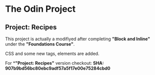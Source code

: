 # The Odin Project

## Project: Recipes

This project is actually a modifiyed after completing **"Block and Inline"** under the **"Foundations Course"**.

CSS and some new tags, elements are added.

For ***"Project: Recipes"** version checkout: **SHA: 907b9bd56bc80ebc9adf57a5f17e00e75284cbd0**

